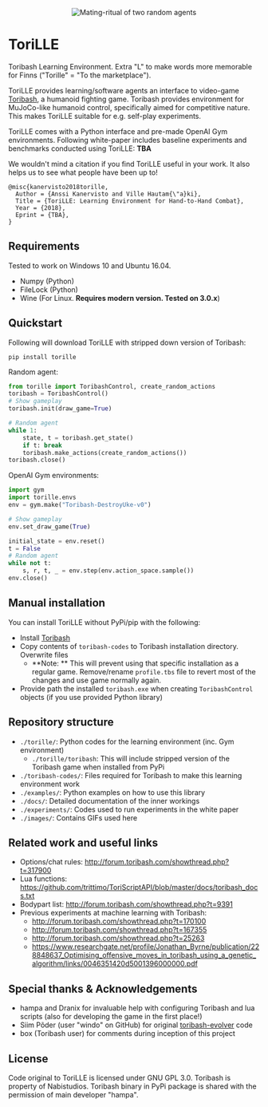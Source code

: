<p align="center">
  <img alt="Mating-ritual of two random agents" src="https://github.com/Miffyli/ToriLLE/raw/master/images/toribash.gif">
</p>

# ToriLLE
Toribash Learning Environment. Extra "L" to make words more memorable for Finns ("Torille" = "To the marketplace").

ToriLLE provides learning/software agents an interface to video-game [Toribash](http://www.toribash.com/), a humanoid fighting game.
Toribash provides environment for MuJoCo-like humanoid control, specifically aimed for competitive nature. This makes
ToriLLE suitable for e.g. self-play experiments. 

ToriLLE comes with a Python interface and pre-made OpenAI Gym environments. Following white-paper includes baseline experiments and benchmarks conducted using ToriLLE: **TBA**

We wouldn't mind a citation if you find ToriLLE useful in your work. It also helps us to see what people have been up to!

```
@misc{kanervisto2018torille,
  Author = {Anssi Kanervisto and Ville Hautam{\"a}ki},
  Title = {ToriLLE: Learning Environment for Hand-to-Hand Combat},
  Year = {2018},
  Eprint = {TBA},
}
```

## Requirements
Tested to work on Windows 10 and Ubuntu 16.04. 

* Numpy (Python)
* FileLock (Python)
* Wine (For Linux. **Requires modern version. Tested on 3.0.x**)

## Quickstart
Following will download ToriLLE with stripped down version of Toribash:
```
pip install torille
```

Random agent:
```python
from torille import ToribashControl, create_random_actions
toribash = ToribashControl()
# Show gameplay
toribash.init(draw_game=True)

# Random agent
while 1:
    state, t = toribash.get_state()
    if t: break
    toribash.make_actions(create_random_actions())
toribash.close()
```

OpenAI Gym environments:
```python
import gym
import torille.envs
env = gym.make("Toribash-DestroyUke-v0")

# Show gameplay
env.set_draw_game(True)

initial_state = env.reset()
t = False
# Random agent
while not t:
    s, r, t, _ = env.step(env.action_space.sample())
env.close()
```

## Manual installation 

You can install ToriLLE without PyPi/pip with the following:

* Install [Toribash](www.toribash.com/)
* Copy contents of `toribash-codes` to Toribash installation directory. Overwrite files
  * **Note: ** This will prevent using that specific installation as a regular game. Remove/rename `profile.tbs` file 
               to revert most of the changes and use game normally again.
* Provide path the installed `toribash.exe` when creating `ToribashControl` objects (if you use provided Python library)

## Repository structure
- `./torille/`: Python codes for the learning environment (inc. Gym environment)
  - `./torille/toribash`: This will include stripped version of the Toribash game when installed from PyPi
- `./toribash-codes/`: Files required for Toribash to make this learning environment work 
- `./examples/`: Python examples on how to use this library
- `./docs/`: Detailed documentation of the inner workings
- `./experiments/`: Codes used to run experiments in the white paper
- `./images/`: Contains GIFs used here

## Related work and useful links

* Options/chat rules: http://forum.toribash.com/showthread.php?t=317900
* Lua functions: https://github.com/trittimo/ToriScriptAPI/blob/master/docs/toribash_docs.txt
* Bodypart list: http://forum.toribash.com/showthread.php?t=9391
* Previous experiments at machine learning with Toribash: 
  * http://forum.toribash.com/showthread.php?t=170100
  * http://forum.toribash.com/showthread.php?t=167355
  * http://forum.toribash.com/showthread.php?t=25263
  * https://www.researchgate.net/profile/Jonathan_Byrne/publication/228848637_Optimising_offensive_moves_in_toribash_using_a_genetic_algorithm/links/0046351420d5001396000000.pdf

## Special thanks & Acknowledgements
- hampa and Dranix for invaluable help with configuring Toribash and lua scripts (also for developing the game in the first place!)
- Siim Põder (user "windo" on GitHub) for original [toribash-evolver](https://github.com/windo/toribash-evolver) code
- box (Toribash user) for comments during inception of this project

## License 
Code original to ToriLLE is licensed under GNU GPL 3.0. Toribash is property of Nabistudios. Toribash binary in PyPi package is shared with the permission of main developer "hampa".
